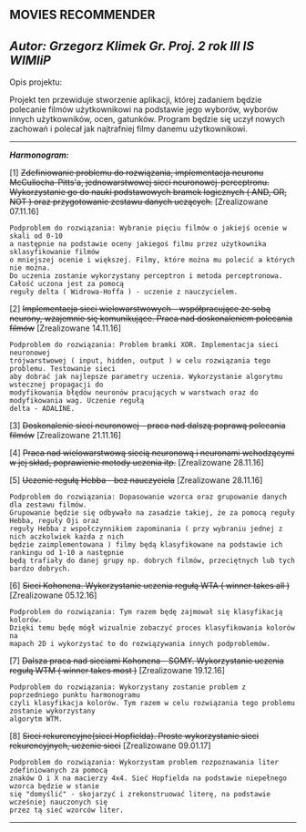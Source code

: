 **MOVIES RECOMMENDER**
---------------------------------------------------------------------------------------------------------------------

_Autor: Grzegorz Klimek Gr. Proj. 2 rok III IS WIMIiP_
------------------------------------------------------

Opis projektu: 

Projekt ten przewiduje stworzenie aplikacji, której zadaniem będzie
polecanie filmów użytkownikowi na podstawie jego wyborów, wyborów innych
użytkowników, ocen, gatunków. Program będzie się uczył nowych zachowań 
i polecał jak najtrafniej filmy danemu użytkownikowi.

---------------------------------------

**_Harmonogram:_**

[1] ~~Zdefiniowanie problemu do rozwiązania, implementacja neuronu McCullocha-Pitts'a, 
    jednowarstwowej sieci neuronowej-perceptronu. Wykorzystanie go do nauki
    podstawowych bramek logicznych ( AND, OR, NOT ) oraz przygotowanie zestawu danych uczących.~~ [Zrealizowane 07.11.16]
    
    Podproblem do rozwiązania: Wybranie pięciu filmów o jakiejś ocenie w skali od 0-10 
    a następnie na podstawie oceny jakiegoś filmu przez użytkownika sklasyfikowanie filmów 
    o mniejszej ocenie i większej. Filmy, które można mu polecić a których nie można.
    Do uczenia zostanie wykorzystany perceptron i metoda perceptronowa. Całość uczona jest za pomocą
    reguły delta ( Widrowa-Hoffa ) - uczenie z nauczycielem.

[2] ~~Implementacja sieci wielowarstwowych - współpracujące ze sobą neurony, wzajemnie się 
    komunikujące. Praca nad doskonaleniem polecania filmów~~ [Zrealizowane 14.11.16]
    
    Podproblem do rozwiązania: Problem bramki XOR. Implementacja sieci neuronowej
    trójwarstwowej ( input, hidden, output ) w celu rozwiązania tego problemu. Testowanie sieci
    aby dobrać jak najlepsze parametry uczenia. Wykorzystanie algorytmu wstecznej propagacji do 
    modyfikowania błędów neuronów pracujących w warstwach oraz do modyfikowania wag. Uczenie regułą
    delta - ADALINE.
    
[3] ~~Doskonalenie sieci neuronowej - praca nad dalszą poprawą polecania filmów~~ [Zrealizowane 21.11.16]
    
[4] ~~Praca nad wielowarstwową siecią neuronową i neuronami wchodzącymi w jej skład,
    poprawienie metody uczenia itp.~~ [Zrealizowane 28.11.16]

[5] ~~Uczenie regułą Hebba - bez nauczyciela~~ [Zrealizowane 28.11.16] 

    Podproblem do rozwiązania: Dopasowanie wzorca oraz grupowanie danych dla zestawu filmów.
    Grupowanie będzie się odbywało na zasadzie takiej, że za pomocą reguły Hebba, reguły Oji oraz
    reguły Hebba z wspołczynnikiem zapominania ( przy wybraniu jednej z nich aczkolwiek każda z nich
    będzie zaimplementowana ) filmy będą klasyfikowane na podstawie ich rankingu od 1-10 a następnie 
    będą trafiały do danej grupy np. dobrych filmów, przeciętnych lub tych bardzo dobrych.

[6] ~~Sieci Kohonena. Wykorzystanie uczenia regułą WTA ( winner takes all )~~ [Zrealizowane 05.12.16]

    Podproblem do rozwiązania: Tym razem będę zajmował się klasyfikacją kolorów.
    Dzięki temu będę mógł wizualnie zobaczyć proces klasyfikowania kolorów na
    mapach 2D i wykorzystać to do rozwiązywania innych podproblemów.

[7] ~~Dalsza praca nad sieciami Kohonena - SOMY. Wykorzystanie uczenia regułą WTM ( winner takes most )~~ [Zrealizowane 19.12.16]

    Podproblem do rozwiązania: Wykorzystany zostanie problem z poprzedniego punktu harmonogramu
    czyli klasyfikacja kolorów. Tym razem w celu rozwiązania tego problemu zostanie wykorzystany
    algorytm WTM.
 
[8] ~~Sieci rekurencyjne(sieci Hopfielda). Proste wykorzystanie sieci rekurencyjnych, uczenie sieci~~ [Zrealizowane 09.01.17]
    
    Podproblem do rozwiązania: Wykorzystam problem rozpoznawania liter zdefiniowanych za pomocą 
    znaków O i X na macierzy 4x4. Sieć Hopfielda na podstawie niepełnego wzorca będzie w stanie 
    się "domyślić" - skojarzyć i zrekonstruować literę, na podstawie wcześniej nauczonych się 
    przez tą sieć wzorców liter.
    
 
---